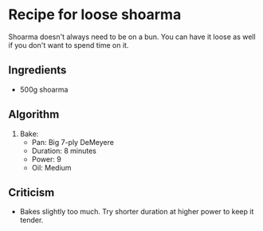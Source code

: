 Recipe for loose shoarma
========================
Shoarma doesn't always need to be on a bun. You can have it loose as well if you don't want to spend time on it.

Ingredients
-----------
- 500g shoarma

Algorithm
---------
1. Bake:
	- Pan: Big 7-ply DeMeyere
	- Duration: 8 minutes
	- Power: 9
	- Oil: Medium

Criticism
---------
- Bakes slightly too much. Try shorter duration at higher power to keep it tender.